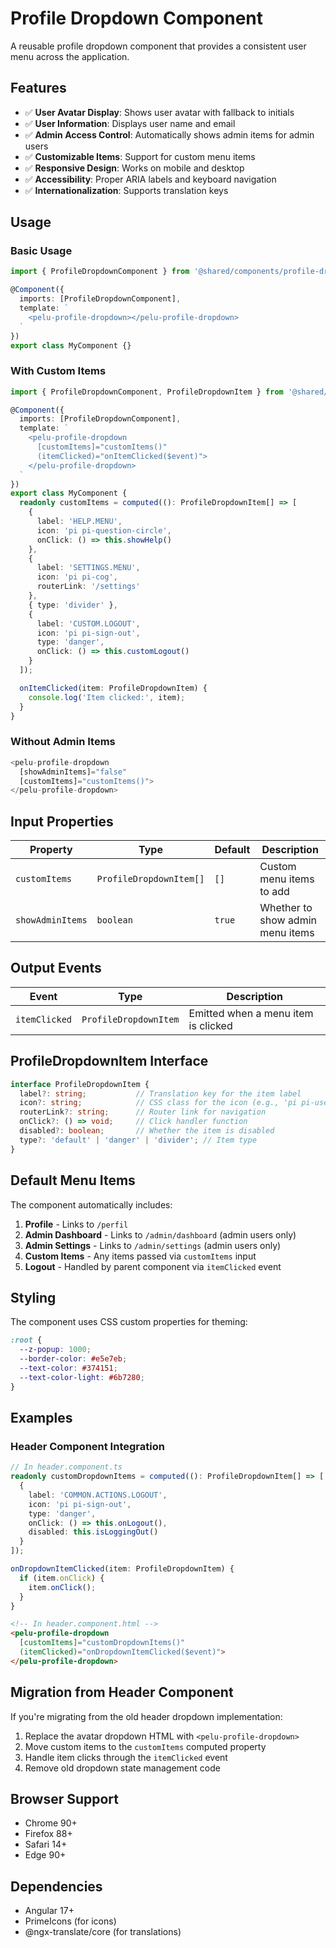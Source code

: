 # Profile Dropdown Component

A reusable profile dropdown component that provides a consistent user menu across the application.

## Features

- ✅ **User Avatar Display**: Shows user avatar with fallback to initials
- ✅ **User Information**: Displays user name and email
- ✅ **Admin Access Control**: Automatically shows admin items for admin users
- ✅ **Customizable Items**: Support for custom menu items
- ✅ **Responsive Design**: Works on mobile and desktop
- ✅ **Accessibility**: Proper ARIA labels and keyboard navigation
- ✅ **Internationalization**: Supports translation keys

## Usage

### Basic Usage

```typescript
import { ProfileDropdownComponent } from '@shared/components/profile-dropdown';

@Component({
  imports: [ProfileDropdownComponent],
  template: `
    <pelu-profile-dropdown></pelu-profile-dropdown>
  `
})
export class MyComponent {}
```

### With Custom Items

```typescript
import { ProfileDropdownComponent, ProfileDropdownItem } from '@shared/components/profile-dropdown';

@Component({
  imports: [ProfileDropdownComponent],
  template: `
    <pelu-profile-dropdown 
      [customItems]="customItems()"
      (itemClicked)="onItemClicked($event)">
    </pelu-profile-dropdown>
  `
})
export class MyComponent {
  readonly customItems = computed((): ProfileDropdownItem[] => [
    {
      label: 'HELP.MENU',
      icon: 'pi pi-question-circle',
      onClick: () => this.showHelp()
    },
    {
      label: 'SETTINGS.MENU',
      icon: 'pi pi-cog',
      routerLink: '/settings'
    },
    { type: 'divider' },
    {
      label: 'CUSTOM.LOGOUT',
      icon: 'pi pi-sign-out',
      type: 'danger',
      onClick: () => this.customLogout()
    }
  ]);

  onItemClicked(item: ProfileDropdownItem) {
    console.log('Item clicked:', item);
  }
}
```

### Without Admin Items

```typescript
<pelu-profile-dropdown 
  [showAdminItems]="false"
  [customItems]="customItems()">
</pelu-profile-dropdown>
```

## Input Properties

| Property | Type | Default | Description |
|----------|------|---------|-------------|
| `customItems` | `ProfileDropdownItem[]` | `[]` | Custom menu items to add |
| `showAdminItems` | `boolean` | `true` | Whether to show admin menu items |

## Output Events

| Event | Type | Description |
|-------|------|-------------|
| `itemClicked` | `ProfileDropdownItem` | Emitted when a menu item is clicked |

## ProfileDropdownItem Interface

```typescript
interface ProfileDropdownItem {
  label?: string;           // Translation key for the item label
  icon?: string;            // CSS class for the icon (e.g., 'pi pi-user')
  routerLink?: string;      // Router link for navigation
  onClick?: () => void;     // Click handler function
  disabled?: boolean;       // Whether the item is disabled
  type?: 'default' | 'danger' | 'divider'; // Item type
}
```

## Default Menu Items

The component automatically includes:

1. **Profile** - Links to `/perfil`
2. **Admin Dashboard** - Links to `/admin/dashboard` (admin users only)
3. **Admin Settings** - Links to `/admin/settings` (admin users only)
4. **Custom Items** - Any items passed via `customItems` input
5. **Logout** - Handled by parent component via `itemClicked` event

## Styling

The component uses CSS custom properties for theming:

```scss
:root {
  --z-popup: 1000;
  --border-color: #e5e7eb;
  --text-color: #374151;
  --text-color-light: #6b7280;
}
```

## Examples

### Header Component Integration

```typescript
// In header.component.ts
readonly customDropdownItems = computed((): ProfileDropdownItem[] => [
  {
    label: 'COMMON.ACTIONS.LOGOUT',
    icon: 'pi pi-sign-out',
    type: 'danger',
    onClick: () => this.onLogout(),
    disabled: this.isLoggingOut()
  }
]);

onDropdownItemClicked(item: ProfileDropdownItem) {
  if (item.onClick) {
    item.onClick();
  }
}
```

```html
<!-- In header.component.html -->
<pelu-profile-dropdown 
  [customItems]="customDropdownItems()"
  (itemClicked)="onDropdownItemClicked($event)">
</pelu-profile-dropdown>
```

## Migration from Header Component

If you're migrating from the old header dropdown implementation:

1. Replace the avatar dropdown HTML with `<pelu-profile-dropdown>`
2. Move custom items to the `customItems` computed property
3. Handle item clicks through the `itemClicked` event
4. Remove old dropdown state management code

## Browser Support

- Chrome 90+
- Firefox 88+
- Safari 14+
- Edge 90+

## Dependencies

- Angular 17+
- PrimeIcons (for icons)
- @ngx-translate/core (for translations) 
